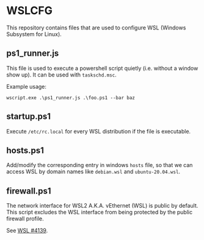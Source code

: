 # WSLCFG

This repository contains files that are used to configure WSL (Windows Subsystem for Linux).

## ps1_runner.js

This file is used to execute a powershell script quietly (i.e. without a window show up).
It can be used with `taskschd.msc`.

Example usage:

```
wscript.exe .\ps1_runner.js .\foo.ps1 --bar baz
```

## startup.ps1

Execute `/etc/rc.local` for every WSL distribution if the file is executable.

## hosts.ps1

Add/modify the corresponding entry in windows `hosts` file, so that we can access WSL by domain names like `debian.wsl` and `ubuntu-20.04.wsl`.

## firewall.ps1

The network interface for WSL2 A.K.A. vEthernet (WSL) is public by default.
This script excludes the WSL interface from being protected by the public firewall profile.

See [WSL #4139](https://github.com/microsoft/WSL/issues/4139).

